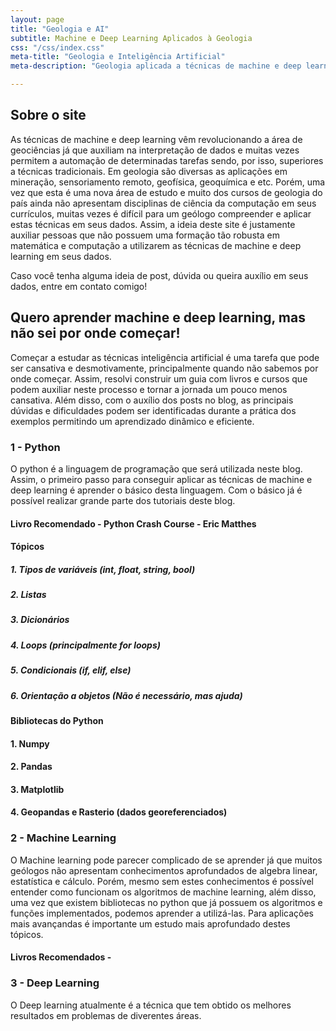 ```yaml
---
layout: page
title: "Geologia e AI"
subtitle: Machine e Deep Learning Aplicados à Geologia
css: "/css/index.css"
meta-title: "Geologia e Inteligência Artificial"
meta-description: "Geologia aplicada a técnicas de machine e deep learning. "

---
```



## Sobre o site

As técnicas de machine e deep learning vêm revolucionando a área de geociências já que auxiliam na interpretação de dados e muitas vezes permitem a automação de determinadas tarefas sendo, por isso, superiores a técnicas tradicionais. Em geologia são diversas as aplicações em mineração, sensoriamento remoto, geofísica, geoquímica e etc. Porém, uma vez que esta é uma nova área de estudo e muito dos cursos de geologia do país  ainda não apresentam disciplinas de ciência da computação em seus currículos, muitas vezes é difícil para um geólogo compreender e aplicar estas técnicas em seus dados. Assim, a ideia deste site é justamente auxiliar pessoas que não possuem uma formação tão robusta em matemática e computação a utilizarem as técnicas de machine e deep learning em seus dados. 

Caso você tenha alguma ideia de post, dúvida ou queira auxílio em seus dados, entre em contato comigo!


## Quero aprender machine e deep learning, mas não sei por onde começar!

Começar a estudar as técnicas inteligência artificial é uma tarefa que pode ser cansativa e desmotivamente, principalmente quando não sabemos por onde começar. Assim, resolvi construir um guia com livros e cursos que podem auxiliar neste processo e tornar a jornada um pouco menos cansativa. Além disso, com o auxílio dos posts no blog, as principais dúvidas e dificuldades podem ser identificadas durante a prática dos exemplos permitindo um aprendizado dinâmico e eficiente.

### 1 - Python 

O python é a linguagem de programação que será utilizada neste blog. Assim, o primeiro passo para conseguir aplicar as técnicas de machine e deep learning é aprender o básico desta linguagem. Com o básico já é possível realizar grande parte dos tutoriais deste blog. 

  #### Livro Recomendado - Python Crash Course - Eric Matthes
  
  #### Tópicos
  ##### 1. Tipos de variáveis (int, float, string, bool)
  ##### 2. Listas
  ##### 3. Dicionários
  ##### 4. Loops (principalmente for loops)
  ##### 5. Condicionais (if, elif, else)
  ##### 6. Orientação a objetos (Não é necessário, mas ajuda)
  
  #### Bibliotecas do Python
  #### 1. Numpy
  #### 2. Pandas
  #### 3. Matplotlib
  #### 4. Geopandas e Rasterio (dados georeferenciados)

### 2 - Machine Learning

O Machine learning pode parecer complicado de se aprender já que muitos geólogos não apresentam conhecimentos aprofundados de algebra linear, estatística e cálculo. Porém, mesmo sem estes conhecimentos é possível entender como funcionam os algoritmos de machine learning, além disso, uma vez que existem bibliotecas no python que já possuem os algoritmos e funções implementados, podemos aprender a utilizá-las. Para aplicações mais avançandas é importante um estudo mais aprofundado destes tópicos.

#### Livros Recomendados - 

### 3 - Deep Learning

O Deep learning atualmente é a técnica que tem obtido os melhores resultados em problemas de diverentes áreas. 
